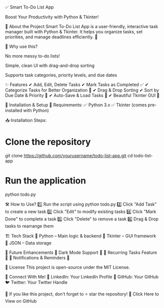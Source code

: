 ✅ Smart To-Do List App

Boost Your Productivity with Python & Tkinter!

📌 About the Project
Smart To-Do List App is a user-friendly, interactive task manager built with Python & Tkinter. It helps you organize tasks, set priorities, and manage deadlines efficiently. 🚀

🎯 Why use this?

No more messy to-do lists!

Simple, clean UI with drag-and-drop sorting

Supports task categories, priority levels, and due dates


✨ Features
✔ Add, Edit, Delete Tasks
✔ Mark Tasks as Completed ✅
✔ Categorize Tasks for Better Organization 📌
✔ Drag & Drop Sorting
✔ Sort by Due Date & Priority 📆
✔ Auto-Save & Load Tasks 💾
✔ Beautiful Tkinter GUI 🎨


🚀 Installation & Setup
🔧 Requirements:
✅ Python 3.x
✅ Tkinter (comes pre-installed with Python)


📥 Installation Steps:
# Clone the repository
git clone https://github.com/yourusername/todo-list-app.git
cd todo-list-app

# Run the application
python todo.py


🛠 How to Use?
1️⃣ Run the script using python todo.py
2️⃣ Click "Add Task" to create a new task
3️⃣ Click "Edit" to modify existing tasks
4️⃣ Click "Mark Done" to complete a task
5️⃣ Click "Delete" to remove a task
6️⃣ Drag & Drop tasks to rearrange them


🏗 Tech Stack
🔹 Python – Main logic & backend
🔹 Tkinter – GUI framework
🔹 JSON – Data storage


🎯 Future Enhancements
🔹 Dark Mode Support 🌙
🔹 Recurring Tasks Feature 🔄
🔹 Notifications & Reminders 🔔


📜 License
This project is open-source under the MIT License.


👥 Connect With Me!
💼 LinkedIn: Your LinkedIn Profile
📂 GitHub: Your GitHub
🐦 Twitter: Your Twitter Handle


🚀 If you like this project, don’t forget to ⭐ star the repository!
🔗 Click Here to View on GitHub
